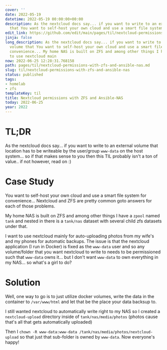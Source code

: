 ```yaml
---
cover: ''
date: 2022-05-19
datetime: 2022-05-19 00:00:00+00:00
description: As the nextcloud docs say... if you want to write to an external volume
  that You want to self-host your own cloud and use a smart file system for convenience...
edit_link: https://github.com/edit/main/pages/til/nextcloud-permissions-with-zfs-and-ansible-nas.md
jinja: false
long_description: As the nextcloud docs say... if you want to write to an external
  volume that You want to self-host your own cloud and use a smart file system for
  convenience... My home NAS is built on ZFS and among other things I have a  I want
  to use nextcloud main
now: 2022-06-25 12:28:31.768158
path: pages/til/nextcloud-permissions-with-zfs-and-ansible-nas.md
slug: til/nextcloud-permissions-with-zfs-and-ansible-nas
status: published
tags:
- homelab
- zfs
templateKey: til
title: Nextcloud permissions with ZFS and Ansible-NAS
today: 2022-06-25
year: 2022
---
```


# TL;DR

As the nextcloud docs say... if you want to write to an external volume that
location has to be writeable by the user/group `www-data` on the host system...
so if that makes sense to you then this TIL probably isn't a ton of value.. if
not however, read on :)



# Case Study

You want to self-host your own cloud and use a smart file system for convenience...
Nextcloud and ZFS are pretty common goto answers for each of those problems.

My home NAS is built on ZFS and among other things I have a `zpool` named
`tank` and nested in there is a `tank/nas` dataset with several child zfs
datasets under that.

I want to use nextcloud mainly for auto-uploading photos from my wife's and my phones for automatic backups.
The issue is that the nextcloud application (I run in Docker) is fixed as the
`www-data` user and so any volume/folder that you want nextcloud to write to
needs to be permissioned such that `www-data` owns it... but I don't want
`www-data` to own everything in my NAS... so what's a girl to do?

# Solution

Well, one way to go is to just utilize docker volumes, write the data in the
container to `/var/www/html` and let that be the place your data backsup to.

I still wanted nextcloud to automatically write right to my NAS so I created a
`nextcloud-upload` directory inside of `tank/nas/media/photos` (photos cause
that's all that gets automatically uploaded)

Then I `chown -R www-data:www-data /tank/nas/media/photos/nextcloud-upload` so
that just that sub-folder is owned by `www-data`. Now everyone's happy!